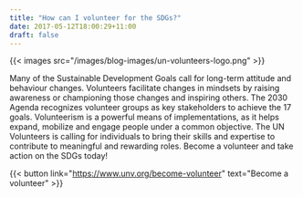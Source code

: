 ```yaml
---
title: "How can I volunteer for the SDGs?"
date: 2017-05-12T18:00:29+11:00
draft: false
---
```

{{< images src="/images/blog-images/un-volunteers-logo.png" >}}


Many of the Sustainable Development Goals call for long-term attitude and behaviour changes. Volunteers facilitate changes in mindsets by raising awareness or championing those changes and inspiring others.
The 2030 Agenda recognizes volunteer groups as key stakeholders to achieve the 17 goals. Volunteerism is a powerful means of implementations, as it helps expand, mobilize and engage people under a common objective. 
The UN Volunteers is calling for individuals to bring their skills and expertise to contribute to meaningful and rewarding roles. Become a volunteer and take action on the SDGs today!

{{< button link="https://www.unv.org/become-volunteer" text="Become a volunteer" >}}